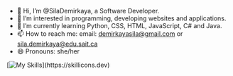 - 👋 Hi, I’m @SilaDemirkaya, a Software Developer.
- 👀 I’m interested in programming, developing websites and applications.
- 🌱 I’m currently learning Python, CSS, HTML, JavaScript, C# and Java.
- 📫 How to reach me:  email: demirkayasila@gmail.com or sila.demirkaya@edu.sait.ca
- 😄 Pronouns: she/her


<!---
SilaDemirkaya/SilaDemirkaya is a ✨ special ✨ repository because its `README.md` (this file) appears on your GitHub profile.
You can click the Preview link to take a look at your changes.
--->
[![My Skills](https://skillicons.dev/icons?i=js,html,css,arduino,c,cs,discord,dotnet,eclipse,fastapi,figma,firebase,git,gmail,linkedin,node.js,py,react,vscode,windows,)](https://skillicons.dev)
